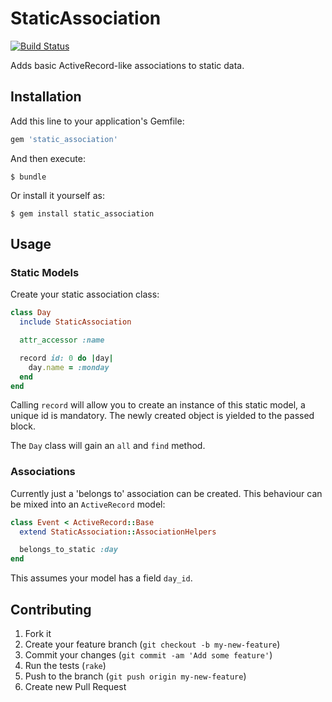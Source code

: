 # StaticAssociation

[![Build Status](https://travis-ci.org/New-Bamboo/static_association.png?branch=master)](https://travis-ci.org/New-Bamboo/static_association)

Adds basic ActiveRecord-like associations to static data.

## Installation

Add this line to your application's Gemfile:

```ruby
gem 'static_association'
```

And then execute:

    $ bundle

Or install it yourself as:

    $ gem install static_association

## Usage

### Static Models

Create your static association class:

```ruby
class Day
  include StaticAssociation

  attr_accessor :name

  record id: 0 do |day|
    day.name = :monday
  end
end
```

Calling `record` will allow you to create an instance of this static model, a unique id is mandatory. The newly created object is yielded to the passed block.

The `Day` class will gain an `all` and `find` method.

### Associations

Currently just a 'belongs to' association can be created. This behaviour can be mixed into an `ActiveRecord` model:

```ruby
class Event < ActiveRecord::Base
  extend StaticAssociation::AssociationHelpers

  belongs_to_static :day
end
```

This assumes your model has a field `day_id`.

## Contributing

1. Fork it
2. Create your feature branch (`git checkout -b my-new-feature`)
3. Commit your changes (`git commit -am 'Add some feature'`)
4. Run the tests (`rake`)
5. Push to the branch (`git push origin my-new-feature`)
6. Create new Pull Request
